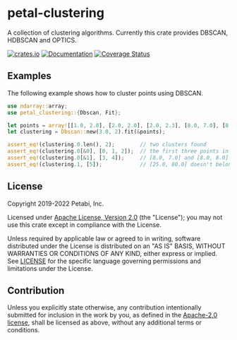 # petal-clustering

A collection of clustering algorithms. Currently this crate provides DBSCAN, HDBSCAN and
OPTICS.

[![crates.io](https://img.shields.io/crates/v/petal-clustering)](https://crates.io/crates/petal-clustering)
[![Documentation](https://docs.rs/petal-clustering/badge.svg)](https://docs.rs/petal-clustering)
[![Coverage Status](https://codecov.io/gh/petabi/petal-clustering/branch/master/graphs/badge.svg)](https://codecov.io/gh/petabi/petal-clustering)

## Examples

The following example shows how to cluster points using DBSCAN.

```rust
use ndarray::array;
use petal_clustering::{Dbscan, Fit};

let points = array![[1.0, 2.0], [2.0, 2.0], [2.0, 2.3], [8.0, 7.0], [8.0, 8.0], [25.0, 80.0]];
let clustering = Dbscan::new(3.0, 2).fit(&points);

assert_eq!(clustering.0.len(), 2);        // two clusters found
assert_eq!(clustering.0[&0], [0, 1, 2]);  // the first three points in Cluster 0
assert_eq!(clustering.0[&1], [3, 4]);     // [8.0, 7.0] and [8.0, 8.0] in Cluster 1
assert_eq!(clustering.1, [5]);            // [25.0, 80.0] doesn't belong to any cluster
```

## License

Copyright 2019-2022 Petabi, Inc.

Licensed under [Apache License, Version 2.0][apache-license] (the "License");
you may not use this crate except in compliance with the License.

Unless required by applicable law or agreed to in writing, software distributed
under the License is distributed on an "AS IS" BASIS, WITHOUT WARRANTIES OR
CONDITIONS OF ANY KIND, either express or implied. See [LICENSE](LICENSE) for
the specific language governing permissions and limitations under the License.

## Contribution

Unless you explicitly state otherwise, any contribution intentionally submitted
for inclusion in the work by you, as defined in the [Apache-2.0
license][apache-license], shall be licensed as above, without any additional
terms or conditions.

[apache-license]: http://www.apache.org/licenses/LICENSE-2.0
